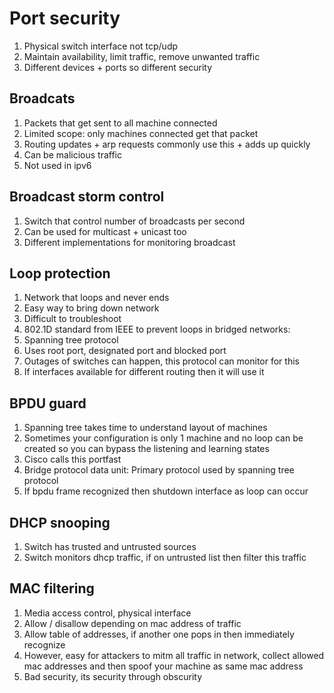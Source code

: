 # Port security

1. Physical switch interface not tcp/udp
1. Maintain availability, limit traffic, remove unwanted traffic
1. Different devices + ports so different security

## Broadcats

1. Packets that get sent to all machine connected
1. Limited scope: only machines connected get that packet
1. Routing updates + arp requests commonly use this + adds up quickly
1. Can be malicious traffic
1. Not used in ipv6

## Broadcast storm control

1. Switch that control number of broadcasts per second
1. Can be used for multicast + unicast too
1. Different implementations for monitoring broadcast

## Loop protection

1. Network that loops and never ends
1. Easy way to bring down network
1. Difficult to troubleshoot
1. 802.1D standard from IEEE to prevent loops in bridged networks:
 1. Spanning tree protocol
 1. Uses root port, designated port and blocked port
 1. Outages of switches can happen, this protocol can monitor for this
 1. If interfaces available for different routing then it will use it

## BPDU guard

1. Spanning tree takes time to understand layout of machines
1. Sometimes your configuration is only 1 machine and no loop can be created
   so you can bypass the listening and learning states
1. Cisco calls this portfast
1. Bridge protocol data unit: Primary protocol used by spanning tree protocol
1. If bpdu frame recognized then shutdown interface as loop can occur

## DHCP snooping

1. Switch has trusted and untrusted sources
1. Switch monitors dhcp traffic, if on untrusted list then filter this traffic

## MAC filtering

1. Media access control, physical interface
1. Allow / disallow depending on mac address of traffic
1. Allow table of addresses, if another one pops in then immediately recognize
1. However, easy for attackers to mitm all traffic in network, collect allowed
   mac addresses and then spoof your machine as same mac address
1. Bad security, its security through obscurity
